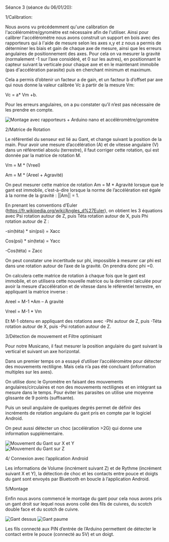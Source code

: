 Séance 3 (séance du 06/01/20):

1/Calibration:

Nous avons vu précédemment qu'une calibration de l'accéléromètre/gyromètre est nécessaire afin de l'utiliser. Ainsi pour calibrer l'accéléromètre nous avons construit un support en bois avec des rapporteurs qui à l'aide de mesure selon les axes x,y et z nous a permis de déterminer les biais et gain de chaque axe de mesure, ainsi que les erreurs angulaires de positionnement des axes. Pour cela on va mesurer la gravité (normalement  -1 sur l’axe considéré, et 0 sur les autres), en positionnant le capteur suivant la verticale pour chaque axe et en le maintenant immobile (pas d'accélération parasite) puis en cherchant minimum et maximum. 

Cela a permis d’obtenir un facteur a de gain, et un facteur b d’offset par axe qui nous donne la valeur calibrée Vc à partir de la mesure Vm:
 	
  Vc = a* Vm +b.

Pour les erreurs angulaires, on a pu constater qu’il n’est pas nécessaire de les prendre en compte.

![Montage avec rapporteurs + Arduino nano et accéléromètre/gyromètre](https://github.com/Axel06c/Gant-Musical-Arduino/blob/master/lib/Images/montage%20calibrage.jpg)





2/Matrice de Rotation

Le référentiel du senseur est lié au Gant, et change suivant la position de la main. Pour avoir une mesure d’accélération (A) et de vitesse angulaire (V) dans un référentiel absolu (terrestre), il faut corriger cette rotation, qui est donnée par la matrice de rotation M.

Vm = M * (Vreel)

Am = M * (Areel + Agravité)

On peut mesurer cette matrice de rotation Am = M * Agravité  lorsque que le gant est immobile, c’est-à-dire lorsque la norme de l’accélération est égale à la norme de la gravité : ||Am|| = 1.

En  prenant les conventions d’Euler (https://fr.wikipedia.org/wiki/Angles_d%27Euler), on obtient les 3 équations avec Psi rotation autour de Z, puis Téta rotation autour de X, puis Phi rotation autour de Z :

-sin(téta) * sin(psi) =  Xacc 

Cos(psi) * sin(teta) = Yacc

-Cos(téta) = Zacc

On peut constater une incertitude sur phi, impossible à mesurer car phi est dans une rotation autour de l’axe de la gravité. On prendra donc phi =0.

On calculera cette matrice de rotation à chaque fois que le gant est immobile, et on utilisera cette nouvelle matrice ou la dernière calculée pour avoir la mesure d’accélération et de vitesse dans le référentiel terrestre, en appliquant la matrice inverse :

Areel = M-1 *Am – A gravité

Vreel = M-1 * Vm

Et M-1 obtenu en appliquant des rotations avec -Phi autour de Z, puis -Téta rotation autour de X, puis -Psi rotation autour de Z.

3/Détection de mouvement et Filtre optimisant

Pour notre Musicano, il faut mesurer la position angulaire du gant suivant la vertical et suivant un axe horizontal.

Dans un premier temps on a essayé d’utiliser l’accéléromètre pour détecter des mouvements rectiligne. Mais cela n’a pas été concluant (information multiples sur les axes).

On utilise donc le Gyromètre en faisant des mouvements angulaires/circulaires et non des mouvements rectilignes et en intégrant sa mesure dans le temps. Pour éviter les parasites on utilise une moyenne glissante de 9 points (suffisante).

Puis un seuil angulaire de quelques degrés permet de définir des incréments de rotation angulaire du gant pris en compte par le logiciel Android.

On peut aussi détecter un choc (accélération >2G) qui donne une information supplémentaire.

![Mouvement du Gant sur X et Y](https://github.com/Axel06c/Gant-Musical-Arduino/blob/master/lib/Images/mouvement%20circulaire%20gauche%20a%20droite2.png)   
![Mouvement du Gant sur Z](https://github.com/Axel06c/Gant-Musical-Arduino/blob/master/lib/Images/mouvement%20circulairehaut%20bas.png)

4/ Connexion avec l’application Android

Les informations de Volume (incrément suivant Z) et de Rythme (incrément suivant X et Y), la détection de choc et les contacts entre pouce et doigts du gant sont envoyés par Bluetooth en boucle à l’application Android.
 
5/Montage

Enfin nous avons commencé le montage du gant pour cela nous avons pris un gant droit sur lequel nous avons collé des fils de cuivres, du scotch double face et du scotch de cuivre.

![Gant dessus](https://github.com/Axel06c/Gant-Musical-Arduino/blob/master/lib/Images/Gant%20fils.jpg) ![Gant paume](https://github.com/Axel06c/Gant-Musical-Arduino/blob/master/lib/Images/Gant%20cuivre.jpg)

Les fils connecté aux PIN d’entrée de  l’Arduino permettent de détecter le contact entre le pouce (connecté au 5V) et un doigt.
